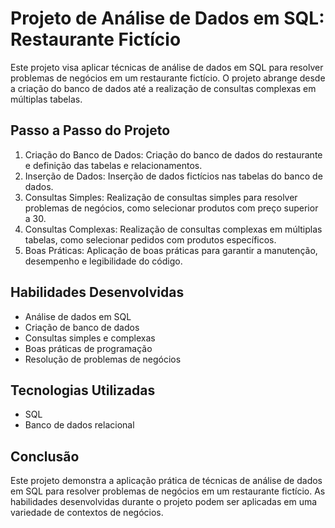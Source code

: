 # Projeto de Análise de Dados em SQL: Restaurante Fictício

Este projeto visa aplicar técnicas de análise de dados em SQL para resolver problemas de negócios em um restaurante fictício. O projeto abrange desde a criação do banco de dados até a realização de consultas complexas em múltiplas tabelas.

## Passo a Passo do Projeto
1. Criação do Banco de Dados: Criação do banco de dados do restaurante e definição das tabelas e relacionamentos.
2. Inserção de Dados: Inserção de dados fictícios nas tabelas do banco de dados.
3. Consultas Simples: Realização de consultas simples para resolver problemas de negócios, como selecionar produtos com preço superior a 30.
4. Consultas Complexas: Realização de consultas complexas em múltiplas tabelas, como selecionar pedidos com produtos específicos.
5. Boas Práticas: Aplicação de boas práticas para garantir a manutenção, desempenho e legibilidade do código.

## Habilidades Desenvolvidas
- Análise de dados em SQL
- Criação de banco de dados
- Consultas simples e complexas
- Boas práticas de programação
- Resolução de problemas de negócios

## Tecnologias Utilizadas
- SQL
- Banco de dados relacional

## Conclusão
Este projeto demonstra a aplicação prática de técnicas de análise de dados em SQL para resolver problemas de negócios em um restaurante fictício. As habilidades desenvolvidas durante o projeto podem ser aplicadas em uma variedade de contextos de negócios.
